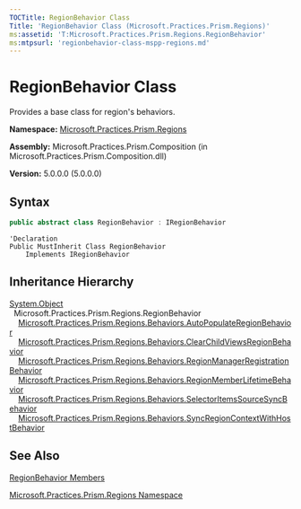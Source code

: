 ```yaml
---
TOCTitle: RegionBehavior Class
Title: 'RegionBehavior Class (Microsoft.Practices.Prism.Regions)'
ms:assetid: 'T:Microsoft.Practices.Prism.Regions.RegionBehavior'
ms:mtpsurl: 'regionbehavior-class-mspp-regions.md'
---
```


# RegionBehavior Class

Provides a base class for region's behaviors.

**Namespace:** [Microsoft.Practices.Prism.Regions](/patterns-practices/reference/mspp-regions-namespace)

**Assembly:** Microsoft.Practices.Prism.Composition (in Microsoft.Practices.Prism.Composition.dll)

**Version:** 5.0.0.0 (5.0.0.0)

## Syntax

```C#
public abstract class RegionBehavior : IRegionBehavior

```

```VB
'Declaration
Public MustInherit Class RegionBehavior
	Implements IRegionBehavior
```

## Inheritance Hierarchy

[System.Object](http://msdn.microsoft.com/en-us/library/e5kfa45b)</br>
  Microsoft.Practices.Prism.Regions.RegionBehavior
    [Microsoft.Practices.Prism.Regions.Behaviors.AutoPopulateRegionBehavior](/patterns-practices/reference/autopopulateregionbehavior-class-mspp-regions-behaviors)
    [Microsoft.Practices.Prism.Regions.Behaviors.ClearChildViewsRegionBehavior](/patterns-practices/reference/clearchildviewsregionbehavior-class-mspp-regions-behaviors)
    [Microsoft.Practices.Prism.Regions.Behaviors.RegionManagerRegistrationBehavior](/patterns-practices/reference/regionmanagerregistrationbehavior-class-mspp-regions-behaviors)
    [Microsoft.Practices.Prism.Regions.Behaviors.RegionMemberLifetimeBehavior](/patterns-practices/reference/regionmemberlifetimebehavior-class-mspp-regions-behaviors)
    [Microsoft.Practices.Prism.Regions.Behaviors.SelectorItemsSourceSyncBehavior](/patterns-practices/reference/selectoritemssourcesyncbehavior-class-mspp-regions-behaviors)
    [Microsoft.Practices.Prism.Regions.Behaviors.SyncRegionContextWithHostBehavior](/patterns-practices/reference/syncregioncontextwithhostbehavior-class-mspp-regions-behaviors)

## See Also

[RegionBehavior Members](/patterns-practices/reference/regionbehavior-members-mspp-regions)

[Microsoft.Practices.Prism.Regions Namespace](/patterns-practices/reference/mspp-regions-namespace)